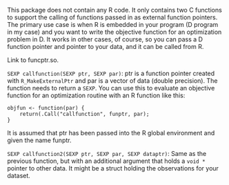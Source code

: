 This package does not contain any R code. It only contains two C functions to support the calling of functions passed in as external function pointers. The primary use case is when R is embedded in your program (D program in my case) and you want to write the objective function for an optimization problem in D. It works in other cases, of course, so you can pass a D function pointer and pointer to your data, and it can be called from R.

Link to funcptr.so.

`SEXP callfunction(SEXP ptr, SEXP par)`: ptr is a function pointer created with `R_MakeExternalPtr` and par is a vector of data (double precision). The function needs to return a `SEXP`. You can use this to evaluate an objective function for an optimization routine with an R function like this:

```
objfun <- function(par) {
	return(.Call("callfunction", funptr, par);
}
```

It is assumed that ptr has been passed into the R global environment and given the name funptr.

`SEXP callfunction2(SEXP ptr, SEXP par, SEXP dataptr)`: Same as the previous function, but with an additional argument that holds a `void *` pointer to other data. It might be a struct holding the observations for your dataset.
